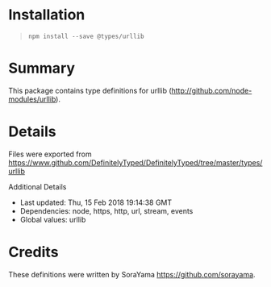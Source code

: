 # Installation
> `npm install --save @types/urllib`

# Summary
This package contains type definitions for urllib (http://github.com/node-modules/urllib).

# Details
Files were exported from https://www.github.com/DefinitelyTyped/DefinitelyTyped/tree/master/types/urllib

Additional Details
 * Last updated: Thu, 15 Feb 2018 19:14:38 GMT
 * Dependencies: node, https, http, url, stream, events
 * Global values: urllib

# Credits
These definitions were written by SoraYama <https://github.com/sorayama>.
